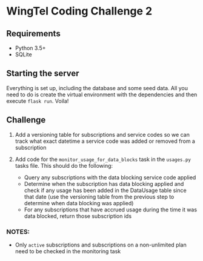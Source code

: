 # WingTel Coding Challenge 2

## Requirements
* Python 3.5+
* SQLite

## Starting the server
Everything is set up, including the database and some seed data. All you need to do is create the virtual environment with the dependencies and then execute `flask run`. Voila!

## Challenge
1. Add a versioning table for subscriptions and service codes so we can track what exact datetime a service code was added or removed from a subscription

2. Add code for the `monitor_usage_for_data_blocks` task in the `usages.py` tasks file. This should do the following:
    - Query any subscriptions with the data blocking service code applied
    - Determine when the subscription has data blocking applied and check if any usage has been added in the DataUsage table since that date (use the versioning table from the previous step to determine when data blocking was applied)
    - For any subscriptions that have accrued usage during the time it was data blocked, return those subscription ids

### NOTES:
- Only `active` subscriptions and subscriptions on a non-unlimited plan need to be checked in the monitoring task

